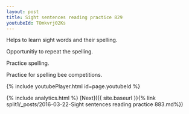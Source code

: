 ```yaml
---
layout: post
title: Sight sentences reading practice 829
youtubeId: TOmkvrj02Ks
---
```

 
 
Helps to learn sight words and their spelling.

Opportunitiy to repeat the spelling. 

Practice spelling. 
 
Practice for spelling bee competitions. 
 
{% include youtubePlayer.html id=page.youtubeId %}
 
 
{% include analytics.html %} 
[Next]({{ site.baseurl }}{% link  split1/_posts/2016-03-22-Sight sentences reading practice 883.md%})
 

